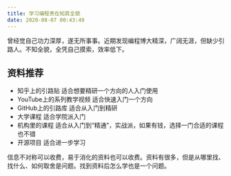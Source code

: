 ```yaml
---
title: 学习编程贵在知其全貌
date: 2020-08-07 00:43:49
---
```

曾经觉自己功力深厚，遂无所事事。近期发现编程博大精深，广阔无涯，但缺少引路人。不知全貌，全凭自己摸索，效率低下。

## 资料推荐
- 知乎上的引路贴 适合想要精研一个方向的人入门使用
- YouTube上的系列教学视频 适合快速入门一个方向
- GitHub上的引路库 适合从入门到精研
- 大学课程 适合学院派入门
- 机构里的课程 适合从入门到“精通”，实战派，如果有钱，选择一门合适的课程也不错
- 开源项目 适合进一步学习

信息不对称可以收费，易于消化的资料也可以收费。资料有很多，但是从哪里找、找什么、如何取舍是问题。找到资料后怎么学也是一个问题。

